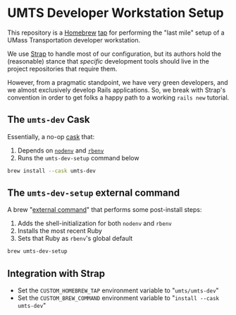 # UMTS Developer Workstation Setup

This repository is a [Homebrew][hb] [tap][tap] for performing the "last mile"
setup of a UMass Transportation developer workstation.

We use [Strap][strap] to handle most of our configuration, but its authors hold
the (reasonable) stance that _specific_ development tools should live in the
project repositories that require them.

However, from a pragmatic standpoint, we have very green developers, and we
almost exclusively develop Rails applications. So, we break with Strap's
convention in order to get folks a happy path to a working `rails new`
tutorial.

## The `umts-dev` Cask

Essentially, a no-op [cask][cask] that:

1. Depends on [`nodenv`][nodenv] and [`rbenv`][rbenv]
2. Runs the `umts-dev-setup` command below

```sh
brew install --cask umts-dev
```

## The `umts-dev-setup` external command

A brew "[external command][extcom]" that performs some post-install steps:

1. Adds the shell-initialization for both `nodenv` and `rbenv`
2. Installs the most recent Ruby
3. Sets that Ruby as `rbenv`'s global default

```sh
brew umts-dev-setup
```

## Integration with Strap

* Set the `CUSTOM_HOMEBREW_TAP` environment variable to "`umts/umts-dev`"
* Set the `CUSTOM_BREW_COMMAND` environment variable to "`install --cask umts-dev`"

[hb]: https://brew.sh/
[tap]: https://docs.brew.sh/Taps
[strap]: https://github.com/MikeMcQuaid/strap
[cask]: https://docs.brew.sh/Cask-Cookbook
[nodenv]: https://github.com/nodenv/nodenv
[rbenv]: https://github.com/rbenv/rbenv
[extcom]: https://docs.brew.sh/External-Commands
